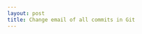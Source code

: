 ```yaml
---
layout: post
title: Change email of all commits in Git
---
```

<script src="https://gist.github.com/bigappleinsider/9e7cb6a3a5eb307df0e6.js"></script>
